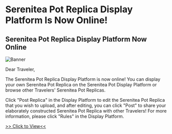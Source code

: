 # Serenitea Pot Replica Display Platform Is Now Online!
## Serenitea Pot Replica Display Platform Now Online
![Banner](https://sdk.hoyoverse.com/upload/ann/2022/11/23/e69cc3ecd4c909031dfe68be57cc4c54_5969835201608026661.jpg)

Dear Traveler,

The Serenitea Pot Replica Display Platform is now online! You can display your own Serenitea Pot Replica on the Serenitea Pot Display Platform or browse other Travelers' Serenitea Pot Replicas.

Click "Post Replica" in the Display Platform to edit the Serenitea Pot Replica that you wish to upload, and after editing, you can click "Post" to share your elaborately constructed Serenitea Pot Replica with other Travelers! For more information, please click "Rules" in the Display Platform.

[>> Click to View<<](https://act.hoyolab.com/ys/event/e20221121ugc-sea/index.html?game_biz=hk4e_global&utm_source=ingame&utm_medium=notice&utm_campaign=SereniteaPot&utm_id=2)
